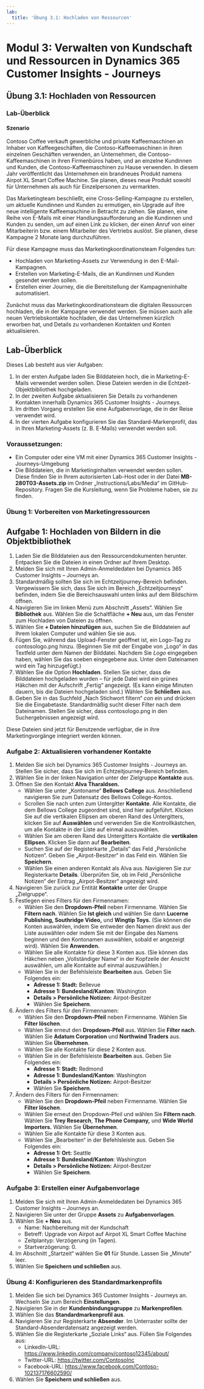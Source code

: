 ```yaml
---
lab:
  title: 'Übung 3.1: Hochladen von Ressourcen'
---
```


# Modul 3: Verwalten von Kundschaft und Ressourcen in Dynamics 365 Customer Insights - Journeys

## Übung 3.1: Hochladen von Ressourcen

### Lab-Überblick

#### Szenario
Contoso Coffee verkauft gewerbliche und private Kaffeemaschinen an Inhaber von Kaffeegeschäften, die Contoso-Kaffeemaschinen in ihren einzelnen Geschäften verwenden, an Unternehmen, die Contoso-Kaffeemaschinen in ihren Firmenbüros haben, und an einzelne Kundinnen und Kunden, die Contoso-Kaffeemaschinen zu Hause verwenden. In diesem Jahr veröffentlicht das Unternehmen ein brandneues Produkt namens Airpot XL Smart Coffee Machine. Sie planen, dieses neue Produkt sowohl für Unternehmen als auch für Einzelpersonen zu vermarkten.

Das Marketingteam beschließt, eine Cross-Selling-Kampagne zu erstellen, um aktuelle Kundinnen und Kunden zu ermutigen, ein Upgrade auf ihre neue intelligente Kaffeemaschine in Betracht zu ziehen. Sie planen, eine Reihe von E-Mails mit einer Handlungsaufforderung an die Kundinnen und Kunden zu senden, um auf einen Link zu klicken, der einen Anruf von einer Mitarbeiterin bzw. einem Mitarbeiter des Vertriebs auslöst. Sie planen, diese Kampagne 2 Monate lang durchzuführen.


Für diese Kampagne muss das Marketingkoordinationsteam Folgendes tun:
- Hochladen von Marketing-Assets zur Verwendung in den E-Mail-Kampagnen.
- Erstellen von Marketing-E-Mails, die an Kundinnen und Kunden gesendet werden sollen.
- Erstellen einer Journey, die die Bereitstellung der Kampagneninhalte automatisiert.

Zunächst muss das Marketingkoordinationsteam die digitalen Ressourcen hochladen, die in der Kampagne verwendet werden. Sie müssen auch alle neuen Vertriebskontakte hochladen, die das Unternehmen kürzlich erworben hat, und Details zu vorhandenen Kontakten und Konten aktualisieren.

## Lab-Überblick
Dieses Lab besteht aus vier Aufgaben:
1. In der ersten Aufgabe laden Sie Bilddateien hoch, die in Marketing-E-Mails verwendet werden sollen. Diese Dateien werden in die Echtzeit-Objektbibliothek hochgeladen.
2. In der zweiten Aufgabe aktualisieren Sie Details zu vorhandenen Kontakten innerhalb Dynamics 365 Customer Insights - Journeys.
3. Im dritten Vorgang erstellen Sie eine Aufgabenvorlage, die in der Reise verwendet wird.
4. In der vierten Aufgabe konfigurieren Sie das Standard-Markenprofil, das in Ihren Marketing-Assets (z. B. E-Mails) verwendet werden soll.

### Voraussetzungen:
- Ein Computer oder eine VM mit einer Dynamics 365 Customer Insights - Journeys-Umgebung
- Die Bilddateien, die in Marketinginhalten verwendet werden sollen. Diese finden Sie in Ihrem autorisierten Lab-Host oder in der Datei **MB-280T03-Assets.zip** im Ordner „Instructions/Labs/Media“ im GitHub-Repository. Fragen Sie die Kursleitung, wenn Sie Probleme haben, sie zu finden.

### Übung 1: Vorbereiten von Marketingressourcen 
## Aufgabe 1: Hochladen von Bildern in die Objektbibliothek
1. Laden Sie die Bilddateien aus den Ressourcendokumenten herunter. Entpacken Sie die Dateien in einen Ordner auf Ihrem Desktop.
2. Melden Sie sich mit Ihren Admin-Anmeldedaten bei Dynamics 365 Customer Insights – Journeys an.
3. Standardmäßig sollten Sie sich im Echtzeitjourney-Bereich befinden. Vergewissern Sie sich, dass Sie sich im Bereich „Echtzeitjourneys“ befinden, indem Sie die Bereichsauswahl unten links auf dem Bildschirm öffnen.
4. Navigieren Sie im linken Menü zum Abschnitt „Assets“. Wählen Sie **Bibliothek** aus. Wählen Sie die Schaltfläche **+ Neu** aus, um das Fenster zum Hochladen von Dateien zu öffnen.
5. Wählen Sie **+ Dateien hinzufügen** aus, suchen Sie die Bilddateien auf Ihrem lokalen Computer und wählen Sie sie aus.
6. Fügen Sie, während das Upload-Fenster geöffnet ist, ein Logo-Tag zu contosologo.png hinzu. (Beginnen Sie mit der Eingabe von „Logo“ in das Textfeld unter dem Namen der Bilddatei. Nachdem Sie *Logo* eingegeben haben, wählen Sie das soeben eingegebene aus. Unter dem Dateinamen wird ein Tag hinzugefügt.)
7. Wählen Sie die Option **Hochladen**. Stellen Sie sicher, dass die Bilddateien hochgeladen wurden – für jede Datei wird ein grünes Häkchen mit der Aufschrift „Fertig“ angezeigt. (Es kann einige Minuten dauern, bis die Dateien hochgeladen sind.) Wählen Sie **Schließen** aus.
8. Geben Sie in das Suchfeld „Nach Stichwort filtern“ *con* ein und drücken Sie die Eingabetaste. Standardmäßig sucht dieser Filter nach dem Dateinamen. Stellen Sie sicher, dass contosologo.png in den Suchergebnissen angezeigt wird.

Diese Dateien sind jetzt für Benutzende verfügbar, die in ihre Marketingvorgänge integriert werden können.

### Aufgabe 2: Aktualisieren vorhandener Kontakte
1. Melden Sie sich bei Dynamics 365 Customer Insights - Journeys an. Stellen Sie sicher, dass Sie sich im Echtzeitjourney-Bereich befinden.
2. Wählen Sie in der linken Navigation unter der Zielgruppe **Kontakte** aus.
3. Öffnen Sie den Kontakt **Alva Tharaldsen.**
   - Wählen Sie unter „Kontoname“ **Bellows College** aus. Anschließend navigieren Sie zum Datensatz des Bellows College-Kontos.
   - Scrollen Sie nach unten zum Untergitter **Kontakte**. Alle Kontakte, die dem Bellows College zugeordnet sind, sind hier aufgeführt. Klicken Sie auf die vertikalen Ellipsen am oberen Rand des Untergitters, klicken Sie auf **Auswählen** und verwenden Sie die Kontrollkästchen, um alle Kontakte in der Liste auf einmal auszuwählen.
   - Wählen Sie am oberen Rand des Untergitters Kontakte die **vertikalen Ellipsen.** Klicken Sie dann auf **Bearbeiten**.
   - Suchen Sie auf der Registerkarte „Details“ das Feld „Persönliche Notizen“. Geben Sie „Airpot-Besitzer“ in das Feld ein. Wählen Sie **Speichern**.
   - Wählen Sie einen anderen Kontakt als Alva aus. Navigieren Sie zur Registerkarte **Details**. Überprüfen Sie, ob im Feld „Persönliche Notizen“ der Eintrag „Airpot-Besitzer“ angezeigt wird.
4. Navigieren Sie zurück zur Entität **Kontakte** unter der Gruppe „Zielgruppe“. 
5. Festlegen eines Filters für den Firmennamen:
   - Wählen Sie den **Dropdown-Pfeil** neben Firmenname. Wählen Sie **Filtern nach**. Wählen Sie **Ist gleich** und wählen Sie dann **Lucerne Publishing, Southridge Video,** und **Wingtip Toys.** (Sie können die Konten auswählen, indem Sie entweder den Namen direkt aus der Liste auswählen oder indem Sie mit der Eingabe des Namens beginnen und den Kontonamen auswählen, sobald er angezeigt wird). Wählen Sie **Anwenden.**
   - Wählen Sie alle Kontakte für diese 3 Konten aus. (Sie können das Häkchen neben „Vollständiger Name“ in der Kopfzeile der Ansicht auswählen, um alle Kontakte auf einmal auszuwählen.)
   - Wählen Sie in der Befehlsleiste **Bearbeiten** aus. Geben Sie Folgendes ein:
     - **Adresse 1: Stadt:** Bellevue
     - **Adresse 1: Bundesland/Kanton**: Washington
     - **Details > Persönliche Notizen:** Airpot-Besitzer
     - Wählen Sie **Speichern**.
6. Ändern des Filters für den Firmennamen:
   - Wählen Sie den **Dropdown-Pfeil** neben Firmenname. Wählen Sie **Filter löschen**.
   - Wählen Sie erneut den **Dropdown-Pfeil** aus. Wählen Sie **Filter nach**. Wählen Sie **Adatum Corporation** und **Northwind Traders** aus. Wählen Sie **Übernehmen**.
   - Wählen Sie alle Kontakte für diese 2 Konten aus.
   - Wählen Sie in der Befehlsleiste **Bearbeiten** aus. Geben Sie Folgendes ein:
     - **Adresse 1: Stadt:** Redmond
     - **Adresse 1: Bundesland/Kanton**: Washington
     - **Details > Persönliche Notizen:** Airpot-Besitzer
     - Wählen Sie **Speichern**.
7. Ändern des Filters für den Firmennamen:
   - Wählen Sie den **Dropdown-Pfeil** neben Firmenname. Wählen Sie **Filter löschen**.
   - Wählen Sie erneut den Dropdown-Pfeil und wählen Sie **Filtern nach**. Wählen Sie **Trey Research**, **The Phone Company,** und **Wide World Importers.** Wählen Sie **Übernehmen**.
   - Wählen Sie alle Kontakte für diese 3 Konten aus.
   - Wählen Sie „Bearbeiten“ in der Befehlsleiste aus. Geben Sie Folgendes ein:
     - **Adresse 1: Ort:** Seattle
     - **Adresse 1: Bundesland/Kanton**: Washington
     - **Details > Persönliche Notizen:** Airpot-Besitzer
     - Wählen Sie **Speichern**.

### Aufgabe 3: Erstellen einer Aufgabenvorlage
1. Melden Sie sich mit Ihren Admin-Anmeldedaten bei Dynamics 365 Customer Insights – Journeys an.
2. Navigieren Sie unter der Gruppe **Assets** zu **Aufgabenvorlagen**.
3. Wählen Sie **+ Neu** aus.
   - Name: Nachbereitung mit der Kundschaft
   - Betreff: Upgrade von Airpot auf Airpot XL Smart Coffee Machine
   - Zeitplantyp: Verzögerung (in Tagen).
   - Startverzögerung: 0.
4. Im Abschnitt „Startzeit“ wählen Sie **01** für Stunde. Lassen Sie „Minute“ leer.
4. Wählen Sie **Speichern und schließen** aus.

### Übung 4: Konfigurieren des Standardmarkenprofils
1. Melden Sie sich bei Dynamics 365 Customer Insights - Journeys an. Wechseln Sie zum Bereich **Einstellungen**.
2. Navigieren Sie in der **Kundenbindungsgruppe** zu **Markenprofilen**.
3. Wählen Sie das **Standardmarkenprofil aus**.
4. Navigieren Sie zur Registerkarte **Absender**. Im Unterraster sollte der Standard-Absenderdatensatz angezeigt werden. 
5. Wählen Sie die Registerkarte „Soziale Links“ aus. Füllen Sie Folgendes aus:
    - LinkedIn-URL: https://www.linkedin.com/company/contoso12345/about/
    - Twitter-URL: https://twitter.com/ContosoInc
    - Facebook-URL: https://www.facebook.com/Contoso-102137176602590/
6. Wählen Sie **Speichern und schließen** aus.

